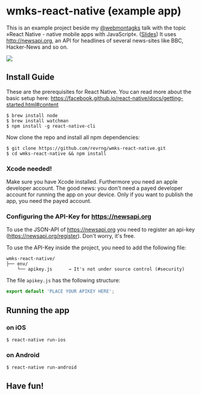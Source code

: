 # wmks-react-native (example app)

This is an example project beside my [@webmontagks](https://twitter.com/webmontagks) talk with the topic »React Native - native mobile apps with JavaScript«. ([Slides](https://slides.com/revrng/react-native))
It uses http://newsapi.org, an API for headlines of several news-sites like BBC, Hacker-News and so on. 

![](https://d17oy1vhnax1f7.cloudfront.net/items/0T3b1B233k0Z2v3O1P0g/Screen%20Recording%202016-08-25%20at%2008.41%20PM.gif?v=d4f2c8f8)

## Install Guide
These are the prerequisites for React Native. You can read more about the basic setup here: https://facebook.github.io/react-native/docs/getting-started.html#content
  
	$ brew install node
	$ brew install watchman
	$ npm install -g react-native-cli
	
Now clone the repo and install all npm dependencies:

	$ git clone https://github.com/revrng/wmks-react-native.git
	$ cd wmks-react-native && npm install

### Xcode needed!
Make sure you have Xcode installed. Furthermore you need an apple developer account. The good news: you don't need a payed developer account for running the app on your device. Only if you want to publish the app, you need the payed account.

### Configuring the API-Key for https://newsapi.org
To use the JSON-API of https://newsapi.org you need to register an api-key (https://newsapi.org/register). Don't worry, it's free. 

To use the API-Key inside the project, you need to add the following file:

````
wmks-react-native/
├── env/
    └── apikey.js      → It's not under source control (#security)

````

The file `apikey.js` has the following structure:
```javascript
export default 'PLACE YOUR APIKEY HERE';
```
	
## Running the app
### on iOS
	$ react-native run-ios
### on Android
	$ react-native run-android	
	
## Have fun!
